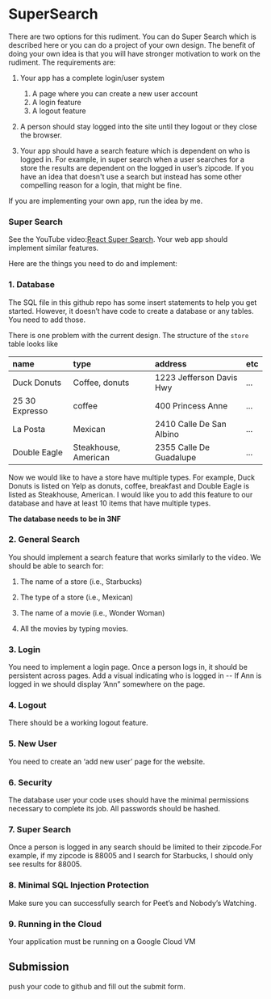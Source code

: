 # SuperSearch

There are two options for this rudiment. You can do Super Search which is described here or you can do a project of your own design. The benefit of doing your own idea is that you will have stronger motivation to work on the rudiment. The requirements are:

1. Your app has a complete login/user system

   1. A page where you can create a new user account
   2.  A login feature
   3. A logout feature

2.  A person should stay logged into the site until they logout or they close the browser.

3. Your app should have a search feature which is dependent on who is logged in. For example, in super search when a user searches for a store the results are dependent on the logged in user’s zipcode. If you have an idea that doesn't use a search but instead has some other compelling reason for a login, that might be fine.


If you are implementing your own app, run the idea by me.



### Super Search

See the YouTube video:[React Super Search](https://youtu.be/u4wZosG841s). Your web app should implement similar features.



 

Here are the things you need to do and implement:



### 1. Database

The SQL file in this github repo has some insert statements to help you get started. However, it doesn’t have code to create a database or any tables. You need to add those. 

There is one problem with the current design. The structure of the `store` table looks like



name | type | address |etc
:--- | :--- | :--- | :---
Duck Donuts | Coffee, donuts | 1223 Jefferson Davis Hwy | ...
25 30 Expresso | coffee | 400 Princess Anne | ...
La Posta | Mexican | 2410 Calle De San Albino | ...
Double Eagle| Steakhouse, American | 2355 Calle De Guadalupe  | ...

Now we would like to have a store have multiple types. For example, Duck Donuts is listed on Yelp as donuts, coffee, breakfast and Double Eagle is listed as Steakhouse, American. I would like you to add this feature to our database and have at least 10 items that have multiple types.

**The database needs to be in 3NF**

### 2. General Search

   

You should implement a search feature that works similarly to the video. We should be able to search for:

1. The name of a store (i.e., Starbucks)

2. The type of a store (i.e., Mexican)

3. The name of a movie (i.e., Wonder Woman)

4. All the movies by typing movies.

   

### 3. Login

You need to implement a login page. Once a person logs in, it should be persistent across pages. Add a visual indicating who is logged in -- If Ann is logged in we should display ‘Ann” somewhere on the page.

### 4. Logout
There should be a working logout feature.

### 5. New User
You need to create an ‘add new user’ page for the website.

### 6. Security
The database user your code uses should have the minimal permissions necessary to complete its job. All passwords should be hashed.

### 7. Super Search
Once a person is logged in any search should be limited to their zipcode.For example, if my zipcode is 88005 and I search for Starbucks, I should only see results for 88005.

### 8. Minimal SQL Injection Protection
Make sure you can successfully search for Peet’s and Nobody’s Watching.

### 9. Running in the Cloud
Your application must be running on a Google Cloud VM

## Submission
push your code to github and fill out the submit form. 
